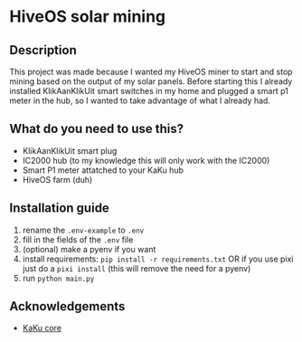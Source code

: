 # HiveOS solar mining

## Description
This project was made because I wanted my HiveOS miner to start and stop mining based on the output of my solar panels. Before starting this I already installed KlikAanKlikUit smart switches in my home and plugged a smart p1 meter in the hub, so I wanted to take advantage of what I already had.

## What do you need to use this?

- KlikAanKlikUit smart plug
- IC2000 hub (to my knowledge this will only work with the IC2000)
- Smart P1 meter attatched to your KaKu hub
- HiveOS farm (duh)

## Installation guide

1. rename the `.env-example` to `.env`
2. fill in the fields of the `.env` file
3. (optional) make a pyenv if you want
4. install requirements: ```pip install -r requirements.txt``` OR if you use pixi just do a ```pixi install``` (this will remove the need for a pyenv)
5. run `python main.py`


## Acknowledgements

 - [KaKu core](https://github.com/Stijn-Jacobs/ICS2000-Python)
